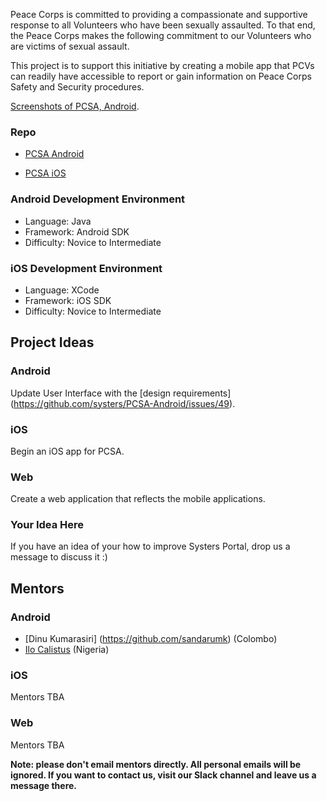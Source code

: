 Peace Corps is committed to providing a compassionate and supportive response to all Volunteers who have been sexually assaulted. To that end, the Peace Corps makes the following commitment to our Volunteers who are victims of sexual assault. 

This project is to support this initiative by creating a mobile app that PCVs can readily have accessible to report or gain information on Peace Corps Safety and Security procedures.

[Screenshots of PCSA, Android](https://github.com/systers/PCSA-Android/tree/develop/screenshots).

### Repo
* [PCSA Android](https://github.com/systers/PCSA-Android)

* [PCSA iOS](https://github.com/systers/PCSA-iOS)

### Android Development Environment

* Language: Java 
* Framework: Android SDK
* Difficulty: Novice to Intermediate

### iOS Development Environment

* Language: XCode
* Framework: iOS SDK
* Difficulty: Novice to Intermediate

## Project Ideas

### Android
Update User Interface with the [design requirements] (https://github.com/systers/PCSA-Android/issues/49).

### iOS
Begin an iOS app for PCSA.

### Web
Create a web application that reflects the mobile applications.

### Your Idea Here

If you have an idea of your how to improve Systers Portal, drop us a message to discuss it :)

## Mentors
### Android
* [Dinu Kumarasiri] (https://github.com/sandarumk) (Colombo)
* [Ilo Calistus](https://github.com/calistus) (Nigeria)
### iOS
Mentors TBA
### Web
Mentors TBA

**Note: please don't email mentors directly. All personal emails will be ignored. If you want to contact us, visit our Slack channel and leave us a message there.**